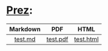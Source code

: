# [Prez](https://kayoo123.github.io/Prez/):

| Markdown | PDF   | HTML |
| :------: | :---: | :---:|
| [test.md](https://raw.githubusercontent.com/kayoo123/Prez/main/docs/test.md) | [test.pdf](https://kayoo123.github.io/Prez/test.pdf) | [test.html](https://kayoo123.github.io/Prez/test.html)
